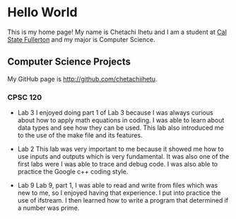 # Hello World

This is my home page! My name is Chetachi Ihetu and I am a student at [Cal State Fullerton](http://www.fullerton.edu/) and my major is Computer Science.

## Computer Science Projects

My GitHub page is http://github.com/chetachiihetu.

### CPSC 120

* Lab 3
    I enjoyed doing part 1 of Lab 3 because I was always curious about how to apply math equations in coding. I was able to learn about data types and see how they can be used. This lab also introduced me to the use of the make file and its features. 

* Lab 2 
    This lab was very important to me because it showed me how to use inputs and outputs which is very fundamental. It was also one of the first labs were I was able to trace and debug code. I was also able to practice the Google c++ coding style. 

* Lab 9
    Lab 9, part 1, I was able to read and write from files which was  new to me, so I enjoyed having that experience. I put into practice the use of ifstream. I then learned how to write a program that determined if a number was prime.